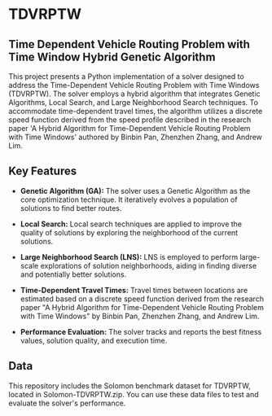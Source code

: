 # TDVRPTW


## Time Dependent Vehicle Routing Problem with Time Window  Hybrid Genetic Algorithm


This project presents a Python implementation of a solver designed to address the Time-Dependent Vehicle Routing Problem with Time Windows (TDVRPTW).
The solver employs a hybrid algorithm that integrates Genetic Algorithms, Local Search, and Large Neighborhood Search techniques. 
To accommodate time-dependent travel times, the algorithm utilizes a discrete speed function derived from the speed profile described in the research paper 'A Hybrid Algorithm for Time-Dependent Vehicle Routing Problem with Time Windows' authored by Binbin Pan, Zhenzhen Zhang, and Andrew Lim.

## Key Features

- **Genetic Algorithm (GA):** The solver uses a Genetic Algorithm as the core optimization technique. It iteratively evolves a population of solutions to find better routes.

- **Local Search:** Local search techniques are applied to improve the quality of solutions by exploring the neighborhood of the current solutions.

- **Large Neighborhood Search (LNS):** LNS is employed to perform large-scale explorations of solution neighborhoods, aiding in finding diverse and potentially better solutions.

- **Time-Dependent Travel Times:** Travel times between locations are estimated based on a discrete speed function derived from the research paper "A Hybrid Algorithm for Time-Dependent Vehicle Routing Problem with Time Windows" by Binbin Pan, Zhenzhen Zhang, and Andrew Lim.

- **Performance Evaluation:** The solver tracks and reports the best fitness values, solution quality, and execution time.


## Data
This repository includes the Solomon benchmark dataset for TDVRPTW, located in Solomon-TDVRPTW.zip. You can use these data files to test and evaluate the solver's performance.


